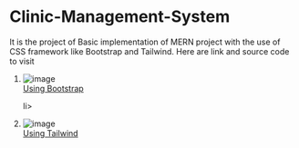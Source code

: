 # Clinic-Management-System
It is the project of Basic implementation of MERN project with the use of CSS framework like Bootstrap and Tailwind.
Here are link and source code to visit
<ol>
<li>
  
  ![image](https://github.com/user-attachments/assets/4bacdfce-b6c0-4c86-ab15-eae60b9c4219)
  <br>
  <a href="https://github.com/Abhishek182005/Clinic-Management-System/tree/main/CM-BOOTSTRAP">Using Bootstrap</a></li>li>
<li>
  
  ![image](https://github.com/user-attachments/assets/d40b57dc-cb94-4759-8438-7fc8aa4dfa96)
  <br>
  <a href="https://github.com/Abhishek182005/Clinic-Management-System/tree/main/CM-TAILWIND">Using Tailwind</a></li>
  
</ol>
